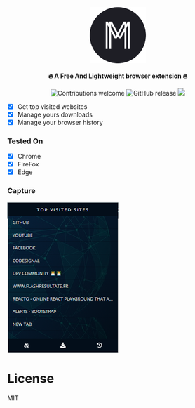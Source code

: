 <div align="center">
  <img src="public/icons/icon128.png"><br /><br />
  <h4 style="margin-top:0">🔥 A Free And Lightweight browser extension 🔥</h4>

  ![Contributions welcome](https://img.shields.io/badge/contributions-welcome-brightgreen) ![GitHub release](https://img.shields.io/github/release/Chromo-lib/moster/all?logo=GitHub) ![](https://badgen.net/github/license/Chromo-lib/moster)

</div>

- [x] Get top visited websites
- [x] Manage yours downloads
- [x] Manage your browser history

### Tested On
- [x] Chrome
- [x] FireFox
- [x] Edge

### Capture
![Moster](moster.png)

# License
MIT
